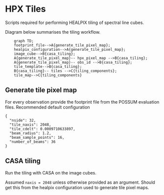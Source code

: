 # HPX Tiles

Scripts required for performing HEALPIX tiling of spectral line cubes.

Diagram below summarises the tiling workflow.

```mermaid
    graph TD;
    footprint_file-->A{generate_tile_pixel_map};
    healpix_configuration-->A{generate_tile_pixel_map};
    image_cube-->B{casa_tiling};
    A{generate_tile_pixel_map}-- hpx_pixel_map -->B{casa_tiling};
    A{generate_tile_pixel_map}-- obs_id -->B{casa_tiling};
    tile_template-->B{casa_tiling};
    B{casa_tiling}-- tiles -->C{tiling_components};
    tile_map-->C{tiling_components}
```

## Generate tile pixel map

For every observation provide the footprint file from the POSSUM evaluation files. Recommended default configuration

```
{
  "nside": 32,
  "tile_naxis": 2048,
  "tile_cdelt": 0.0009710633897,
  "beam_radius": 1.2,
  "beam_sample_points": 16,
  "number_of_beams": 36
}
```

## CASA tiling

Run the tiling with CASA on the image cubes.

Assumed `naxis = 2048` unless otherwise provided as an argument. Should get this from the healpix configuration used to generate tile pixel maps.

